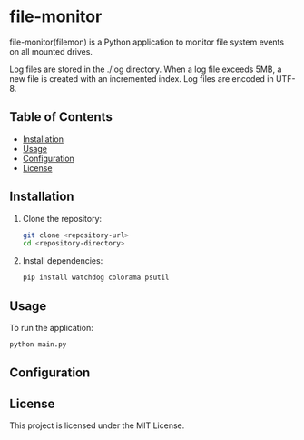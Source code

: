 # file-monitor

file-monitor(filemon) is a Python application to monitor file system events on all mounted drives.

Log files are stored in the ./log directory.
When a log file exceeds 5MB, a new file is created with an incremented index.
Log files are encoded in UTF-8.

## Table of Contents

- [Installation](#installation)
- [Usage](#usage)
- [Configuration](#configuration)
- [License](#license)

## Installation

1. Clone the repository:

    ```sh
    git clone <repository-url>
    cd <repository-directory>
    ```

2. Install dependencies:

    ```sh
    pip install watchdog colorama psutil
    ```

## Usage

To run the application:

```sh
python main.py
```

## Configuration



## License
This project is licensed under the MIT License.